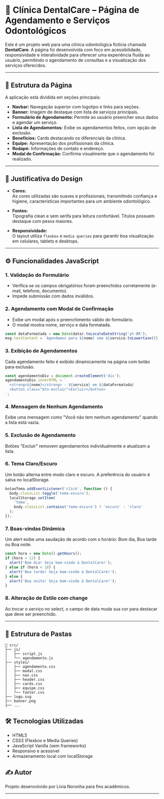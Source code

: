 # 🦷 Clínica DentalCare – Página de Agendamento e Serviços Odontológicos

Este é um projeto web para uma clínica odontológica fictícia chamada **DentalCare**. A página foi desenvolvida com foco em acessibilidade, responsividade e interatividade para oferecer uma experiência fluida ao usuário, permitindo o agendamento de consultas e a visualização dos serviços oferecidos.

---

## 🧩 Estrutura da Página

A aplicação está dividida em seções principais:

- **Navbar:** Navegação superior com logotipo e links para seções.
- **Banner:** Imagem de destaque com lista de serviços principais.
- **Formulário de Agendamento:** Permite ao usuário preencher seus dados e agendar um serviço.
- **Lista de Agendamentos:** Exibe os agendamentos feitos, com opção de exclusão.
- **Benefícios:** Cards destacando os diferenciais da clínica.
- **Equipe:** Apresentação dos profissionais da clínica.
- **Rodapé:** Informações de contato e endereço.
- **Modal de Confirmação:** Confirma visualmente que o agendamento foi realizado.

---

## 🎨 Justificativa do Design

- **Cores:**  
  As cores utilizadas são suaves e profissionais, transmitindo confiança e higiene, características importantes para um ambiente odontológico.

- **Fontes:**  
  Tipografia clean e sem serifa para leitura confortável. Títulos possuem destaque com pesos maiores.

- **Responsividade:**  
  O layout utiliza `flexbox` e `media queries` para garantir boa visualização em celulares, tablets e desktops.

---

## ⚙️ Funcionalidades JavaScript

### 1. **Validação do Formulário**

- Verifica se os campos obrigatórios foram preenchidos corretamente (e-mail, telefone, documento).
- Impede submissão com dados inválidos.

### 2. **Agendamento com Modal de Confirmação**

- Exibe um modal após o preenchimento válido do formulário.
- O modal mostra nome, serviço e data formatada.

```javascript
const dataFormatada = new Date(data).toLocaleDateString('pt-BR');
msg.textContent = `Agendamos para ${nome} uma ${servico.toLowerCase()} no dia ${dataFormatada}.`;
```

### 3. Exibição de Agendamentos

Cada agendamento feito é exibido dinamicamente na página com botão para exclusão.

```javascript
const agendamentoDiv = document.createElement('div');
agendamentoDiv.innerHTML = `
  <strong>${nome}</strong> - ${servico} em ${dataFormatada}
  <button class="btn-excluir">Excluir</button>
`;
```

### 4. Mensagem de Nenhum Agendamento

Exibe uma mensagem como "Você não tem nenhum agendamento" quando a lista está vazia.

### 5. Exclusão de Agendamento

Botões "Excluir" removem agendamentos individualmente e atualizam a lista.

### 6. Tema Claro/Escuro

Um botão alterna entre modo claro e escuro. A preferência do usuário é salva no localStorage.

```javascript
botaoTema.addEventListener('click', function () {
  body.classList.toggle('tema-escuro');
  localStorage.setItem(
    'tema',
    body.classList.contains('tema-escuro') ? 'escuro' : 'claro'
  );
});
```

### 7. Boas-vindas Dinâmica

Um alert exibe uma saudação de acordo com o horário: Bom dia, Boa tarde ou Boa noite.

```javascript
const hora = new Date().getHours();
if (hora < 12) {
  alert('Bom dia! Seja bem-vindo à DentalCare!');
} else if (hora < 18) {
  alert('Boa tarde! Seja bem-vindo à DentalCare!');
} else {
  alert('Boa noite! Seja bem-vindo à DentalCare!');
}
```

### 8. Alteração de Estilo com change

Ao trocar o serviço no select, o campo de data muda sua cor para destacar que deve ser preenchido.

---

## 📁 Estrutura de Pastas

```
📁 src/
├── js/
│   ├── script.js
│   └── agendamento.js
├── styles/
│   ├── agendamento.css
│   ├── modal.css
│   ├── nav.css
│   ├── header.css
│   ├── cards.css
│   ├── equipe.css
│   └── footer.css
├── logo.svg
├── banner.png
├── ...
```

## 🛠️ Tecnologias Utilizadas

- HTML5
- CSS3 (Flexbox e Media Queries)
- JavaScript Vanilla (sem frameworks)
- Responsivo e acessível
- Armazenamento local com localStorage

## ✍️ Autor

Projeto desenvolvido por Lívia Noronha para fins acadêmicos.

---
